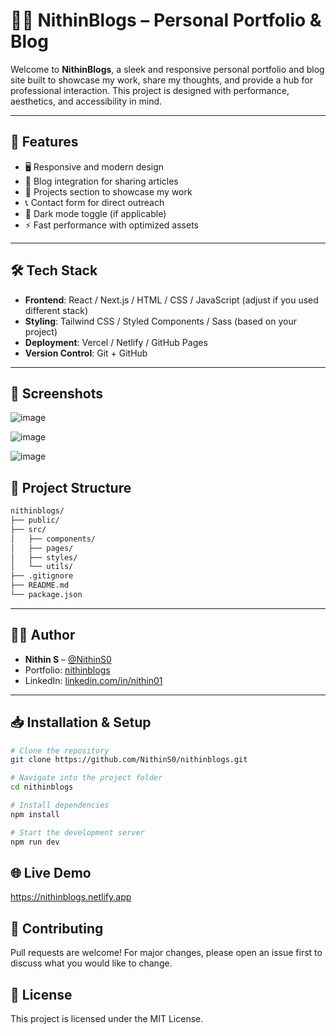 # 🧑‍💻 NithinBlogs – Personal Portfolio & Blog

Welcome to **NithinBlogs**, a sleek and responsive personal portfolio and blog site built to showcase my work, share my thoughts, and provide a hub for professional interaction. This project is designed with performance, aesthetics, and accessibility in mind.

---

## 🚀 Features

- 🖥️ Responsive and modern design
- 📄 Blog integration for sharing articles
- 📁 Projects section to showcase my work
- 📞 Contact form for direct outreach
- 🌙 Dark mode toggle (if applicable)
- ⚡ Fast performance with optimized assets

---

## 🛠️ Tech Stack

- **Frontend**: React / Next.js / HTML / CSS / JavaScript (adjust if you used different stack)
- **Styling**: Tailwind CSS / Styled Components / Sass (based on your project)
- **Deployment**: Vercel / Netlify / GitHub Pages
- **Version Control**: Git + GitHub

---

## 📸 Screenshots
![image](https://github.com/user-attachments/assets/1e2beac9-1f3f-4433-b308-0e996b07d17c)

![image](https://github.com/user-attachments/assets/a0767d01-23b5-4149-9e36-9238ed45f8e2)

![image](https://github.com/user-attachments/assets/e0b1c594-b6c9-46c9-a5ac-783b8cd025e8)

## 📂 Project Structure

```bash
nithinblogs/
├── public/
├── src/
│   ├── components/
│   ├── pages/
│   ├── styles/
│   └── utils/
├── .gitignore
├── README.md
└── package.json
```
---

## 🧑‍🎓 Author

- **Nithin S** – [@NithinS0](https://github.com/NithinS0)  
- Portfolio: [nithinblogs](https://github.com/NithinS0/nithinblogs)  
- LinkedIn: [linkedin.com/in/nithin01](https://linkedin.com/in/nithin01)  

---

## 📥 Installation & Setup

```bash
# Clone the repository
git clone https://github.com/NithinS0/nithinblogs.git

# Navigate into the project folder
cd nithinblogs

# Install dependencies
npm install

# Start the development server
npm run dev
```
## 🌐 Live Demo
https://nithinblogs.netlify.app

## 🤝 Contributing
Pull requests are welcome! For major changes, please open an issue first to discuss what you would like to change.

## 📝 License
This project is licensed under the MIT License.

